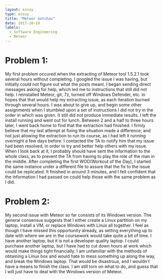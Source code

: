```yaml
---
layout: essay
type: essay
title: "Meteor Gotchas"
date: 2017-10-19
labels:
  - Software Engineering
  - Meteor
---
```


# Problem 1:

  My first problem occured when the extracting of Meteor tool 1.5.2.1 took several hours without completing. I googled the issue I was having, but initially could not figure out what the posts meant. I began sending direct messages asking for help, which led me to instructions that still did not help. I reinstalled Meteor, git, 7z, turned off Windows Defender, etc. in hopes that that would help my extracting issue, as each iteration burned through several hours. I was about to give up, and begin some other assignments when I stumbled upon a set of instructions I did not try in the order in which was given. It still did not produce immediate results. I left the install running and went out for lunch. Between 2 and a half to three hours later, I went back home to find that the extraction had finished. I firmly believe that my last attempt at fixing the situation made a difference, and not just allowing the extraction to run its course, as I had left it running overnight a few days before. I contacted the TA to notify him that my issue had been resolved, in order to try and better help others with my issue. When I look back at it, I probably should have sent the information to the whole class, as to prevent the TA from having to play the role of the man in the middle. After completing the first WOD(Workout of the Day), I started the same instance under a different file to assure that the fix to the issue could be replicated. It finished in around 3 minutes, and I felt confident that the information I had passed on could help those with the same problem as I did. 
  
# Problem 2:
  
 My second issue with Meteor so far consists of its Windows version. The general consensus suggests that I either create a Linux partition on my laptop, install a VM, or replace Windows with Linux all together. I feel as though I have missed this opportunity already, as setting everything up to date with where we are in the coursework would take quite a bit of time. I have another laptop, but it is not a developer quality laptop. I could purchase another laptop, but I have had to cut down hours at work which would make things tight financially. I am unfamiliar with the methods of obtaining a Linux box and would hate to mess something up along the way, and break the Windows laptop. That would be disastrous, and I wouldn't have a means to finish the class. I am still torn on what to do, and guess that I will just have to deal with the Windows version of Meteor.
